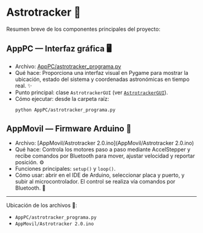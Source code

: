 # Astrotracker 🔭

Resumen breve de los componentes principales del proyecto:

## AppPC — Interfaz gráfica 🖥️
- Archivo: [AppPC/astrotracker_programa.py](AppPC/astrotracker_programa.py)  
- Qué hace: Proporciona una interfaz visual en Pygame para mostrar la ubicación, estado del sistema y coordenadas astronómicas en tiempo real. ✨  
- Punto principal: clase `AstrotrackerGUI` (ver [`AstrotrackerGUI`](AppPC/astrotracker_programa.py)).  
- Cómo ejecutar: desde la carpeta raíz:
  ```sh
  python AppPC/astrotracker_programa.py
  ```

## AppMovil — Firmware Arduino 📡
- Archivo: [AppMovil/Astrotracker 2.0.ino](AppMovil/Astrotracker 2.0.ino)  
- Qué hace: Controla los motores paso a paso mediante AccelStepper y recibe comandos por Bluetooth para mover, ajustar velocidad y reportar posición. ⚙️  
- Funciones principales: `setup()` y `loop()`.  
- Cómo usar: abrir en el IDE de Arduino, seleccionar placa y puerto, y subir al microcontrolador. El control se realiza vía comandos por Bluetooth. 🔌

---

Ubicación de los archivos 📂:
- `AppPC/astrotracker_programa.py`  
- `AppMovil/Astrotracker 2.0.ino`